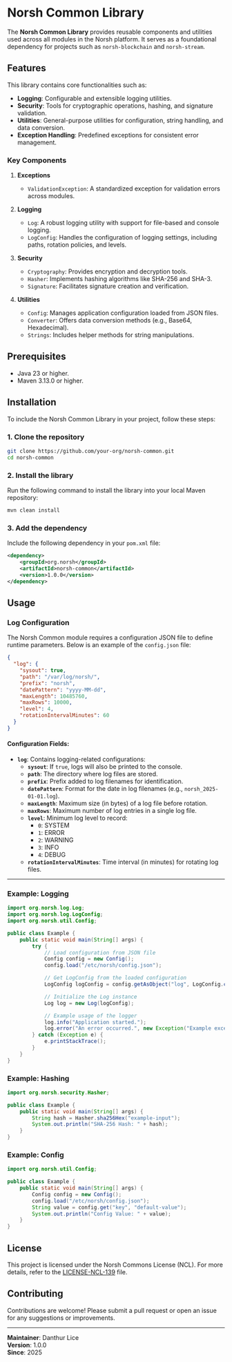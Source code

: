 # Norsh Common Library

The **Norsh Common Library** provides reusable components and utilities used across all modules in the Norsh platform. It serves as a foundational dependency for projects such as `norsh-blockchain` and `norsh-stream`.

## Features

This library contains core functionalities such as:
- **Logging**: Configurable and extensible logging utilities.
- **Security**: Tools for cryptographic operations, hashing, and signature validation.
- **Utilities**: General-purpose utilities for configuration, string handling, and data conversion.
- **Exception Handling**: Predefined exceptions for consistent error management.

### Key Components

1. **Exceptions**
   - `ValidationException`: A standardized exception for validation errors across modules.

2. **Logging**
   - `Log`: A robust logging utility with support for file-based and console logging.
   - `LogConfig`: Handles the configuration of logging settings, including paths, rotation policies, and levels.

3. **Security**
   - `Cryptography`: Provides encryption and decryption tools.
   - `Hasher`: Implements hashing algorithms like SHA-256 and SHA-3.
   - `Signature`: Facilitates signature creation and verification.

4. **Utilities**
   - `Config`: Manages application configuration loaded from JSON files.
   - `Converter`: Offers data conversion methods (e.g., Base64, Hexadecimal).
   - `Strings`: Includes helper methods for string manipulations.

## Prerequisites

- Java 23 or higher.
- Maven 3.13.0 or higher.

## Installation

To include the Norsh Common Library in your project, follow these steps:

### 1. Clone the repository
```bash
git clone https://github.com/your-org/norsh-common.git
cd norsh-common
```

### 2. Install the library
Run the following command to install the library into your local Maven repository:
```bash
mvn clean install
```

### 3. Add the dependency
Include the following dependency in your `pom.xml` file:
```xml
<dependency>
    <groupId>org.norsh</groupId>
    <artifactId>norsh-common</artifactId>
    <version>1.0.0</version>
</dependency>
```

## Usage

### Log Configuration

The Norsh Common module requires a configuration JSON file to define runtime parameters. Below is an example of the `config.json` file:

```json
{
  "log": {
    "sysout": true,
    "path": "/var/log/norsh/",
    "prefix": "norsh",
    "datePattern": "yyyy-MM-dd",
    "maxLength": 10485760,
    "maxRows": 10000,
    "level": 4,
    "rotationIntervalMinutes": 60
  }
}
```

#### Configuration Fields:

- **`log`**: Contains logging-related configurations:
  - **`sysout`**: If `true`, logs will also be printed to the console.
  - **`path`**: The directory where log files are stored.
  - **`prefix`**: Prefix added to log filenames for identification.
  - **`datePattern`**: Format for the date in log filenames (e.g., `norsh_2025-01-01.log`).
  - **`maxLength`**: Maximum size (in bytes) of a log file before rotation.
  - **`maxRows`**: Maximum number of log entries in a single log file.
  - **`level`**: Minimum log level to record:
    - `0`: SYSTEM
    - `1`: ERROR
    - `2`: WARNING
    - `3`: INFO
    - `4`: DEBUG
  - **`rotationIntervalMinutes`**: Time interval (in minutes) for rotating log files.

---

### Example: Logging
```java
import org.norsh.log.Log;
import org.norsh.log.LogConfig;
import org.norsh.util.Config;

public class Example {
    public static void main(String[] args) {
        try {
            // Load configuration from JSON file
            Config config = new Config();
            config.load("/etc/norsh/config.json");

            // Get LogConfig from the loaded configuration
            LogConfig logConfig = config.getAsObject("log", LogConfig.class);

            // Initialize the Log instance
            Log log = new Log(logConfig);

            // Example usage of the logger
            log.info("Application started.");
            log.error("An error occurred.", new Exception("Example exception"));
        } catch (Exception e) {
            e.printStackTrace();
        }
    }
}
```

### Example: Hashing
```java
import org.norsh.security.Hasher;

public class Example {
    public static void main(String[] args) {
        String hash = Hasher.sha256Hex("example-input");
        System.out.println("SHA-256 Hash: " + hash);
    }
}
```

### Example: Config
```java
import org.norsh.util.Config;

public class Example {
    public static void main(String[] args) {
        Config config = new Config();
        config.load("/etc/norsh/config.json");
        String value = config.get("key", "default-value");
        System.out.println("Config Value: " + value);
    }
}
```

## License

This project is licensed under the Norsh Commons License (NCL). For more details, refer to the [LICENSE-NCL-139](LICENSE) file.

## Contributing

Contributions are welcome! Please submit a pull request or open an issue for any suggestions or improvements.

---
**Maintainer**: Danthur Lice  
**Version**: 1.0.0  
**Since**: 2025
